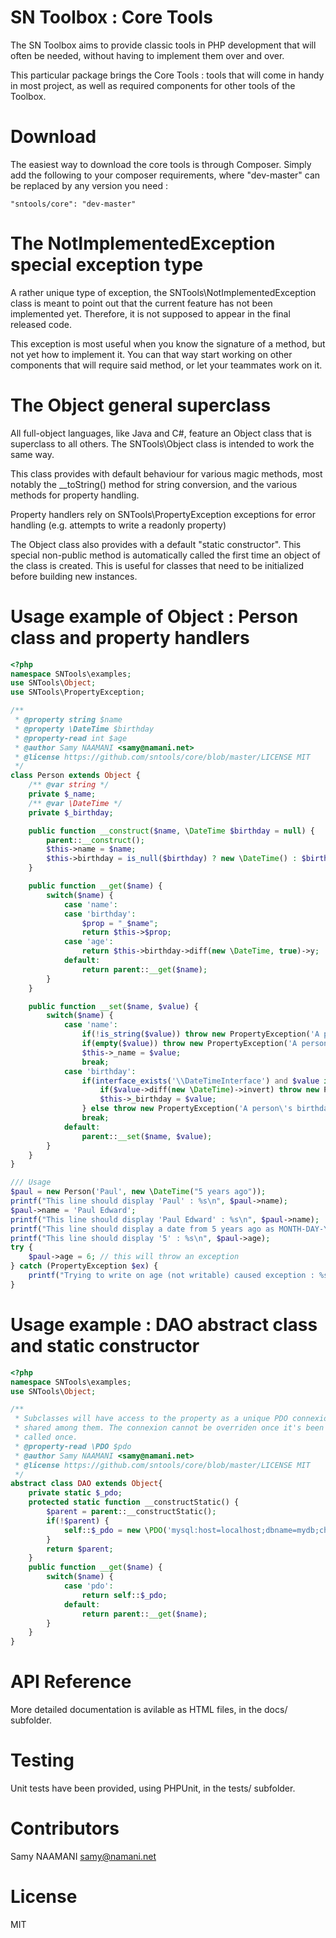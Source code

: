 # SN Toolbox : Core Tools

The SN Toolbox aims to provide classic tools in PHP development that will often be needed, without having to implement them over and over.

This particular package brings the Core Tools : tools that will come in handy in most project, as well as required components for other tools of the Toolbox.

# Download

The easiest way to download the core tools is through Composer. Simply add the following to your composer requirements, where "dev-master" can be replaced by any version you need :

```
"sntools/core": "dev-master"
```

# The NotImplementedException special exception type

A rather unique type of exception, the SNTools\NotImplementedException class is meant to point out
that the current feature has not been implemented yet. Therefore, it is not supposed to appear in the final released code.

This exception is most useful when you know the signature of a method, but not yet how to implement it. You can
that way start working on other components that will require said method, or let your teammates work on it.

# The Object general superclass

All full-object languages, like Java and C#, feature an Object class that is superclass to all others. The SNTools\Object class is intended to work the same way.

This class provides with default behaviour for various magic methods, most notably the __toString() method for string conversion, and the various methods for property handling.

Property handlers rely on SNTools\PropertyException exceptions for error handling (e.g. attempts to write a readonly property)

The Object class also provides with a default "static constructor". This special non-public method is automatically called the first time an object of the class is created.
This is useful for classes that need to be initialized before building new instances.

# Usage example of Object : Person class and property handlers

```php
<?php
namespace SNTools\examples;
use SNTools\Object;
use SNTools\PropertyException;

/**
 * @property string $name
 * @property \DateTime $birthday
 * @property-read int $age
 * @author Samy NAAMANI <samy@namani.net>
 * @license https://github.com/sntools/core/blob/master/LICENSE MIT
 */
class Person extends Object {
    /** @var string */
    private $_name;
    /** @var \DateTime */
    private $_birthday;

    public function __construct($name, \DateTime $birthday = null) {
        parent::__construct();
        $this->name = $name;
        $this->birthday = is_null($birthday) ? new \DateTime() : $birthday;
    }

    public function __get($name) {
        switch($name) {
            case 'name':
            case 'birthday':
                $prop = "_$name";
                return $this->$prop;
            case 'age':
                return $this->birthday->diff(new \DateTime, true)->y;
            default:
                return parent::__get($name);
        }
    }

    public function __set($name, $value) {
        switch($name) {
            case 'name':
                if(!is_string($value)) throw new PropertyException('A person\'s name must be a string');
                if(empty($value)) throw new PropertyException('A person\'s name cannot be empty');
                $this->_name = $value;
                break;
            case 'birthday':
                if(interface_exists('\\DateTimeInterface') and $value instanceof \DateTimeInterface or $value instanceof \DateTime) {
                    if($value->diff(new \DateTime)->invert) throw new PropertyException('Nobody can be born in the future');
                    $this->_birthday = $value;
                } else throw new PropertyException('A person\'s birthday must be a date-time value');
                break;
            default:
                parent::__set($name, $value);
        }
    }
}

/// Usage
$paul = new Person('Paul', new \DateTime("5 years ago"));
printf("This line should display 'Paul' : %s\n", $paul->name);
$paul->name = 'Paul Edward';
printf("This line should display 'Paul Edward' : %s\n", $paul->name);
printf("This line should display a date from 5 years ago as MONTH-DAY-YEAR : %s\n", $paul->birthday->format('m-d-Y'));
printf("This line should display '5' : %s\n", $paul->age);
try {
    $paul->age = 6; // this will throw an exception
} catch (PropertyException $ex) {
    printf("Trying to write on age (not writable) caused exception : %s\n", $ex->getMessage());
}
```

# Usage example : DAO abstract class and static constructor

```php
<?php
namespace SNTools\examples;
use SNTools\Object;

/**
 * Subclasses will have access to the property as a unique PDO connexion
 * shared among them. The connexion cannot be overriden once it's been
 * called once.
 * @property-read \PDO $pdo
 * @author Samy NAAMANI <samy@namani.net>
 * @license https://github.com/sntools/core/blob/master/LICENSE MIT
 */
abstract class DAO extends Object{
    private static $_pdo;
    protected static function __constructStatic() {
        $parent = parent::__constructStatic();
        if(!$parent) {
            self::$_pdo = new \PDO('mysql:host=localhost;dbname=mydb;charset=utf8', 'user', 'pwd', array(\PDO::ATTR_ERRMODE => \PDO::ERRMODE_EXCEPTION));
        }
        return $parent;
    }
    public function __get($name) {
        switch($name) {
            case 'pdo':
                return self::$_pdo;
            default:
                return parent::__get($name);
        }
    }
}
```

# API Reference

More detailed documentation is avilable as HTML files, in the docs/ subfolder.

# Testing

Unit tests have been provided, using PHPUnit, in the tests/ subfolder.

# Contributors

Samy NAAMANI <samy@namani.net>

# License

MIT